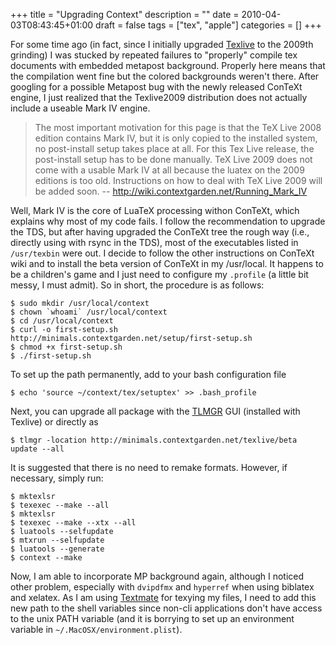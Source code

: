 +++
title = "Upgrading Context"
description = ""
date = 2010-04-03T08:43:45+01:00
draft = false
tags = ["tex", "apple"]
categories = []
+++

For some time ago (in fact, since I initially upgraded [Texlive](http://tug.org/texlive/) to the 2009th grinding) I was stucked by repeated failures to "properly" compile tex documents with embedded metapost background. Properly here means that the compilation went fine but the colored backgrounds weren't there. After googling for a possible Metapost bug with the newly released ConTeXt engine, I just realized that the Texlive2009 distribution does not actually include a useable Mark IV engine.

> The most important motivation for this page is that the TeX Live 2008 edition contains Mark IV, but it is only copied to the installed system, no post-install setup takes place at all. For this Tex Live release, the post-install setup has to be done manually. TeX Live 2009 does not come with a usable Mark IV at all because the luatex on the 2009 editions is too old. Instructions on how to deal with TeX Live 2009 will be added soon.
-- <http://wiki.contextgarden.net/Running_Mark_IV>

Well, Mark IV is the core of LuaTeX processing withon ConTeXt, which explains why most of my code fails. I follow the recommendation to upgrade the TDS, but after having upgraded the ConTeXt tree the rough way (i.e., directly using with rsync in the TDS), most of the executables listed in `/usr/texbin` were out. I decide to follow the other instructions on ConTeXt wiki and to install the beta version of ConTeXt in my /usr/local. It happens to be a children's game and I just need to configure my `.profile` (a little bit messy, I must admit). So in short, the procedure is as follows:

```
$ sudo mkdir /usr/local/context
$ chown `whoami` /usr/local/context
$ cd /usr/local/context
$ curl -o first-setup.sh http://minimals.contextgarden.net/setup/first-setup.sh
$ chmod +x first-setup.sh
$ ./first-setup.sh
```
	
To set up the path permanently, add to your bash configuration file

```
$ echo 'source ~/context/tex/setuptex' >> .bash_profile
```

Next, you can upgrade all package with the [TLMGR](http://tug.org/texlive/tlmgr.html) GUI (installed with Texlive) or directly as

```
$ tlmgr -location http://minimals.contextgarden.net/texlive/beta update --all
```

It is suggested that there is no need to remake formats. However, if necessary, simply run:

```
$ mktexlsr 
$ texexec --make --all 
$ mktexlsr 
$ texexec --make --xtx --all 
$ luatools --selfupdate 
$ mtxrun --selfupdate 
$ luatools --generate 
$ context --make
```

Now, I am able to incorporate MP background again, although I noticed other problem, especially with `dvipdfmx` and `hyperref` when using biblatex and xelatex. As I am using [Textmate](http://macromates.com/) for texying my files, I need to add this new path to the shell variables since non-cli applications don't have access to the unix PATH variable (and it is borrying to set up an environment variable in `~/.MacOSX/environment.plist`).